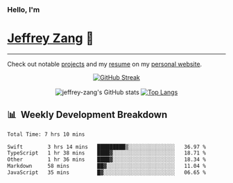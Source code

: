 
### Hello, I'm 
# [Jeffrey Zang](https://www.linkedin.com/in/jeffreyzang/) 🦀

---

Check out notable [projects](https://jeffz.dev/projects) and my [resume](https://jeffz.dev/resume) on my [personal website](https://jeffz.dev/).

<div align = 'center'>

[![GitHub Streak](https://github-readme-streak-stats.herokuapp.com/?user=jeffrey-zang&theme=tokyonight)](https://git.io/streak-stats)
<br></br>
![jeffrey-zang's GitHub stats](https://github-readme-stats.vercel.app/api?username=jeffrey-zang&show_icons=true&theme=tokyonight&hide_rank=true&hide=stars) 
[![Top Langs](https://github-readme-stats.vercel.app/api/top-langs/?username=jeffrey-zang&hide=ShaderLab,HLSL&layout=compact&theme=tokyonight)](https://github.com/anuraghazra/github-readme-stats)

</div>

## 📊 &nbsp;Weekly Development Breakdown
<!--START_SECTION:waka-->

```txt
Total Time: 7 hrs 10 mins

Swift        3 hrs 14 mins   █████████▒░░░░░░░░░░░░░░░   36.97 %
TypeScript   1 hr 38 mins    ████▓░░░░░░░░░░░░░░░░░░░░   18.71 %
Other        1 hr 36 mins    ████▓░░░░░░░░░░░░░░░░░░░░   18.34 %
Markdown     58 mins         ██▓░░░░░░░░░░░░░░░░░░░░░░   11.04 %
JavaScript   35 mins         █▓░░░░░░░░░░░░░░░░░░░░░░░   06.65 %
```

<!--END_SECTION:waka-->

